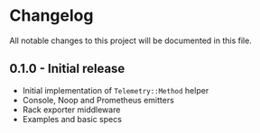 # Changelog

All notable changes to this project will be documented in this file.

## 0.1.0 - Initial release
- Initial implementation of `Telemetry::Method` helper
- Console, Noop and Prometheus emitters
- Rack exporter middleware
- Examples and basic specs
